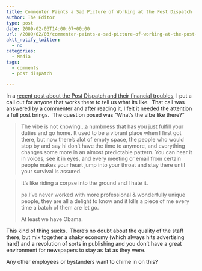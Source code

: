 ```yaml
---
title: Commenter Paints a Sad Picture of Working at the Post Dispatch
author: The Editor
type: post
date: 2009-02-03T14:00:07+00:00
url: /2009/02/03/commenter-paints-a-sad-picture-of-working-at-the-post-dispatch/
aktt_notify_twitter:
  - no
categories:
  - Media
tags:
  - comments
  - post dispatch

---
```

In a [recent post about the Post Dispatch and their financial troubles][1], I put a call out for anyone that works there to tell us what its like.  That call was answered by a commenter and after reading it, I felt it needed the attention a full post brings.  The question posed was &#8220;What&#8217;s the vibe like there?&#8221;

> The vibe is not knowing…a numbness that has you just fulfill your duties and go home. It used to be a vibrant place when I first got there, but now there’s alot of empty space, the people who would stop by and say hi don’t have the time to anymore, and everything changes some more in an almost predictable pattern. You can hear it in voices, see it in eyes, and every meeting or email from certain people makes your heart jump into your throat and stay there until your survival is assured.
  
> It’s like riding a corpse into the ground and I hate it.
> 
> ps.I’ve never worked with more professional & wonderfully unique people, they are all a delight to know and it kills a piece of me every time a batch of them are let go.
> 
> At least we have Obama.

This kind of thing sucks.  There&#8217;s no doubt about the quality of the staff there, but mix together a shaky economy (which always hits advertising hard) and a revolution of sorts in publishing and you don&#8217;t have a great environment for newspapers to stay as fat as they were.

Any other employees or bystanders want to chime in on this?

<div>
</div>

 [1]: http://punchingkitty.com/2009/02/02/post-dispatch-the-latest-to-beg-their-employees-not-to-come-to-work/#comments